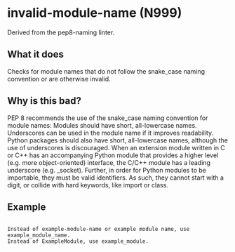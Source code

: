 # invalid-module-name (N999)
Derived from the pep8-naming linter.
## What it does
Checks for module names that do not follow the snake_case naming
convention or are otherwise invalid.
## Why is this bad?
PEP 8 recommends the use of the snake_case naming convention for
module names:
Modules should have short, all-lowercase names. Underscores can be used in the
module name if it improves readability. Python packages should also have short,
all-lowercase names, although the use of underscores is discouraged.
When an extension module written in C or C++ has an accompanying Python module that
provides a higher level (e.g. more object-oriented) interface, the C/C++ module has
a leading underscore (e.g. _socket).
Further, in order for Python modules to be importable, they must be valid
identifiers. As such, they cannot start with a digit, or collide with hard
keywords, like import or class.
## Example
```

Instead of example-module-name or example module name, use example_module_name.
Instead of ExampleModule, use example_module.
```